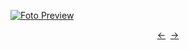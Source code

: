 [![Foto Preview](preview/project-128.avif)](https://DominicNikolai.github.io/project-128)

<div align="center" style="display: flex; justify-content: center;">
  <a  href="https://github.com/DominicNikolai/project-127" target="_blank">&#8592;</a>
  &nbsp;&nbsp;
  <a  href="https://github.com/DominicNikolai/project-129" target="_blank">&#8594;</a>
</div>
